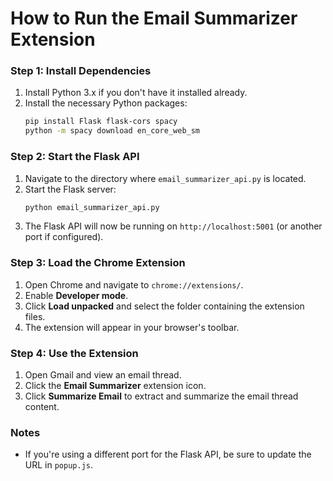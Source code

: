 
# How to Run the Email Summarizer Extension

### Step 1: Install Dependencies

1. Install Python 3.x if you don't have it installed already.
2. Install the necessary Python packages:
    ```bash
    pip install Flask flask-cors spacy
    python -m spacy download en_core_web_sm
    ```

### Step 2: Start the Flask API

1. Navigate to the directory where `email_summarizer_api.py` is located.
2. Start the Flask server:
    ```bash
    python email_summarizer_api.py
    ```
3. The Flask API will now be running on `http://localhost:5001` (or another port if configured).

### Step 3: Load the Chrome Extension

1. Open Chrome and navigate to `chrome://extensions/`.
2. Enable **Developer mode**.
3. Click **Load unpacked** and select the folder containing the extension files.
4. The extension will appear in your browser's toolbar.

### Step 4: Use the Extension

1. Open Gmail and view an email thread.
2. Click the **Email Summarizer** extension icon.
3. Click **Summarize Email** to extract and summarize the email thread content.

### Notes

- If you're using a different port for the Flask API, be sure to update the URL in `popup.js`.
